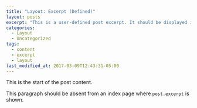 ```yaml
---
title: "Layout: Excerpt (Defined)"
layout: posts
excerpt: "This is a user-defined post excerpt. It should be displayed in place of the auto-generated excerpt  or post content on index pages."
categories:
  - Layout
  - Uncategorized
tags:
  - content
  - excerpt
  - layout
last_modified_at: 2017-03-09T12:43:31-05:00
---
```


This is the start of the post content.

This paragraph should be absent from an index page where `post.excerpt` is shown.